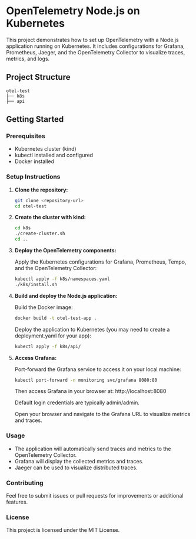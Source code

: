 # OpenTelemetry Node.js on Kubernetes

This project demonstrates how to set up OpenTelemetry with a Node.js application running on Kubernetes. It includes configurations for Grafana, Prometheus, Jaeger, and the OpenTelemetry Collector to visualize traces, metrics, and logs.

## Project Structure

```
otel-test
├── k8s
├── api
```

## Getting Started

### Prerequisites

- Kubernetes cluster (kind)
- kubectl installed and configured
- Docker installed

### Setup Instructions

1. **Clone the repository:**

   ```bash
   git clone <repository-url>
   cd otel-test
   ```

2. **Create the cluster with kind:**

   ```bash
   cd k8s
   ./create-cluster.sh
   cd ..
   ```

3. **Deploy the OpenTelemetry components:**

   Apply the Kubernetes configurations for Grafana, Prometheus, Tempo, and the OpenTelemetry Collector:

   ```bash
   kubectl apply -f k8s/namespaces.yaml
   ./k8s/install.sh
   ```

3. **Build and deploy the Node.js application:**

   Build the Docker image:

   ```bash
   docker build -t otel-test-app .
   ```

   Deploy the application to Kubernetes (you may need to create a deployment.yaml for your app):

   ```bash
   kubectl apply -f k8s/api/
   ```

5. **Access Grafana:**

   Port-forward the Grafana service to access it on your local machine:

   ```bash
   kubectl port-forward -n monitoring svc/grafana 8080:80
   ```

   Then access Grafana in your browser at: http://localhost:8080
   
   Default login credentials are typically admin/admin.

   Open your browser and navigate to the Grafana URL to visualize metrics and traces.

### Usage

- The application will automatically send traces and metrics to the OpenTelemetry Collector.
- Grafana will display the collected metrics and traces.
- Jaeger can be used to visualize distributed traces.

### Contributing

Feel free to submit issues or pull requests for improvements or additional features.

### License

This project is licensed under the MIT License.
